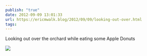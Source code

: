 ```yaml
---
publish: "true"
date: 2012-09-09 13:01:33
url: https://ericmwalk.blog/2012/09/09/looking-out-over.html
tags: 
---
```


Looking out over the orchard while eating some Apple Donuts

![](https://ericmwalk.blog/uploads/2022/cc6997a597.jpg)